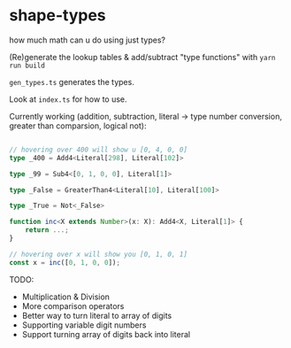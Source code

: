 # shape-types

how much math can u do using just types?

(Re)generate the lookup tables & add/subtract "type functions" with `yarn run build`

`gen_types.ts` generates the types.

Look at `index.ts` for how to use.

Currently working (addition, subtraction, literal -> type number conversion, greater than comparsion, logical not):

```typescript

// hovering over 400 will show u [0, 4, 0, 0]
type _400 = Add4<Literal[298], Literal[102]>

type _99 = Sub4<[0, 1, 0, 0], Literal[1]>

type _False = GreaterThan4<Literal[10], Literal[100]>

type _True = Not<_False>

function inc<X extends Number>(x: X): Add4<X, Literal[1]> {
    return ...;
}

// hovering over x will show you [0, 1, 0, 1]
const x = inc([0, 1, 0, 0]);
```

TODO:

* Multiplication & Division
* More comparison operators
* Better way to turn literal to array of digits
* Supporting variable digit numbers
* Support turning array of digits back into literal
